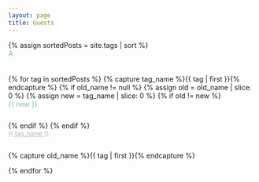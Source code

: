 ```yaml
---
layout: page
title: Guests
---
```

<!-- <h1 class="page-title">{{ page.title }}</h1> -->

<div style="flex-direction: column; flex-wrap: wrap; display: flex; "
  id="archives" class="guestbox">
{% assign sortedPosts = site.tags | sort %}
<div style="flex: 1 0 auto; height: 20px; width:300px; padding-bottom:2rem; color:#78C0A0">  A  </div> 
{% for tag in sortedPosts %}
    {% capture tag_name %}{{ tag | first }}{% endcapture %}
    {% if old_name != null %}
        {% assign old = old_name | slice: 0 %}
        {% assign new = tag_name | slice: 0 %}
        {% if old != new  %}
            <div style="padding-bottom:1.5rem; flex: 1 0 auto; height: 20px; width:330px; color: #78C0A0"> {{ new }} </div>
        {% endif %}
    {% endif %}
    <div style="padding-bottom:1.5rem;flex: 1 0 auto; font-size: 0.75rem; height: 20px; width:330px; color: #B2B2B2"> <a  style="color: #B2B2B2" href="{{site.baseurl}}/tag/{{tag_name| slugify}}"  class="tag-head">{{ tag_name }} </a></div>
    {% capture old_name %}{{ tag | first }}{% endcapture %}

{% endfor %}
